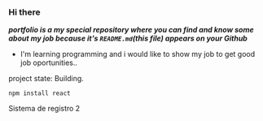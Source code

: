 ### Hi there 
***portfolio is a my special repository where you can find and know some about my job because it's `README.md`(this file) appears on your Github***

- I'm learning programming and i would like to show my job to get good job oportunities..

project state: Building.

```npm install react```

Sistema de registro 2
